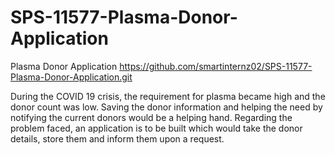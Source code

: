 # SPS-11577-Plasma-Donor-Application
Plasma Donor Application
https://github.com/smartinternz02/SPS-11577-Plasma-Donor-Application.git

During the COVID 19 crisis, the requirement for plasma became high and the donor count was low. 
Saving the donor information and helping the need by notifying the current donors would be a helping hand.
Regarding the problem faced, an application is to be built which would take the donor details, store them and inform them upon a request.
